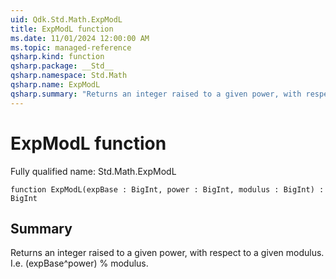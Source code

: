 ```yaml
---
uid: Qdk.Std.Math.ExpModL
title: ExpModL function
ms.date: 11/01/2024 12:00:00 AM
ms.topic: managed-reference
qsharp.kind: function
qsharp.package: __Std__
qsharp.namespace: Std.Math
qsharp.name: ExpModL
qsharp.summary: "Returns an integer raised to a given power, with respect to a given modulus. I.e. (expBase^power) % modulus."
---
```


# ExpModL function

Fully qualified name: Std.Math.ExpModL

```qsharp
function ExpModL(expBase : BigInt, power : BigInt, modulus : BigInt) : BigInt
```

## Summary
Returns an integer raised to a given power, with respect to a given
modulus. I.e. (expBase^power) % modulus.
